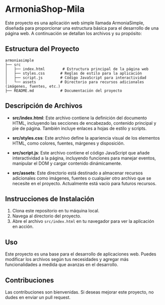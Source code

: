 # ArmoniaShop-Mila

Este proyecto es una aplicación web simple llamada ArmoniaSimple, diseñada para proporcionar una estructura básica para el desarrollo de una página web. A continuación se detallan los archivos y su propósito:

## Estructura del Proyecto

```
armoniasimple
├── src
│   ├── index.html        # Estructura principal de la página web
│   ├── styles.css       # Reglas de estilo para la aplicación
│   ├── script.js        # Código JavaScript para interactividad
│   └── assets           # Directorio para recursos adicionales (imágenes, fuentes, etc.)
├── README.md            # Documentación del proyecto
```

## Descripción de Archivos

- **src/index.html**: Este archivo contiene la definición del documento HTML, incluyendo las secciones de encabezado, contenido principal y pie de página. También incluye enlaces a hojas de estilo y scripts.

- **src/styles.css**: Este archivo define la apariencia visual de los elementos HTML, como colores, fuentes, márgenes y disposición.

- **src/script.js**: Este archivo contiene el código JavaScript que añade interactividad a la página, incluyendo funciones para manejar eventos, manipular el DOM y cargar contenido dinámicamente.

- **src/assets**: Este directorio está destinado a almacenar recursos adicionales como imágenes, fuentes o cualquier otro archivo que se necesite en el proyecto. Actualmente está vacío para futuros recursos.

## Instrucciones de Instalación

1. Clona este repositorio en tu máquina local.
2. Navega al directorio del proyecto.
3. Abre el archivo `src/index.html` en tu navegador para ver la aplicación en acción.

## Uso

Este proyecto es una base para el desarrollo de aplicaciones web. Puedes modificar los archivos según tus necesidades y agregar más funcionalidades a medida que avanzas en el desarrollo.

## Contribuciones

Las contribuciones son bienvenidas. Si deseas mejorar este proyecto, no dudes en enviar un pull request.
